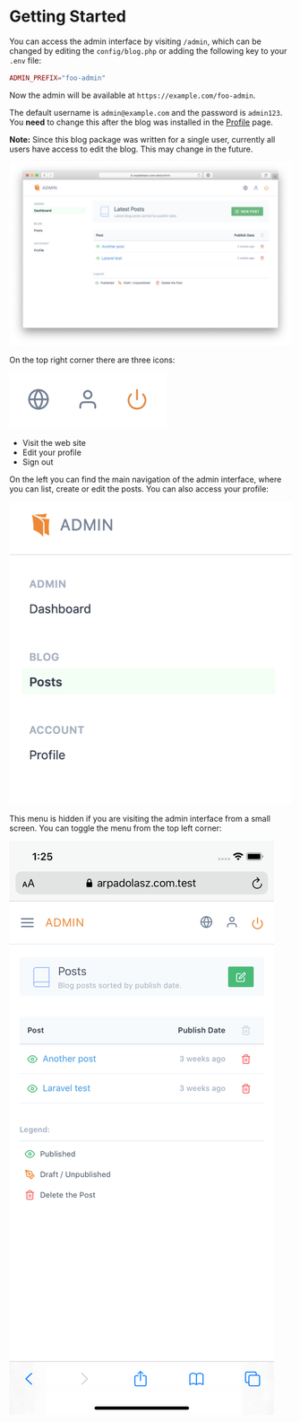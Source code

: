 # Getting Started

You can access the admin interface by visiting `/admin`, which can be changed by editing the `config/blog.php` or adding the following key to your `.env` file:

```php
ADMIN_PREFIX="foo-admin"
```

Now the admin will be available at `https://example.com/foo-admin`.

The default username is `admin@example.com` and the password is `admin123`. You **need** to change this after the blog was installed in the [Profile](/guide/admin/account-profile.html) page.

**Note:** Since this blog package was written for a single user, currently all users have access to edit the blog. This may change in the future.

![Screenshot of the admin user UI](./../assets/admin-overview.png)

On the top right corner there are three icons:

![Screenshot of the admin user UI](./../assets/header-nav.png)

* Visit the web site
* Edit your profile
* Sign out

On the left you can find the main navigation of the admin interface, where you can list, create or edit the posts. You can also access your profile:

![Screenshot of the admin user UI](./../assets/main-nav.png)

This menu is hidden if you are visiting the admin interface from a small screen. You can toggle the menu from the top left corner:

![Screenshot of the admin user UI on mobile devices](./../assets/admin-overview-sm.png)